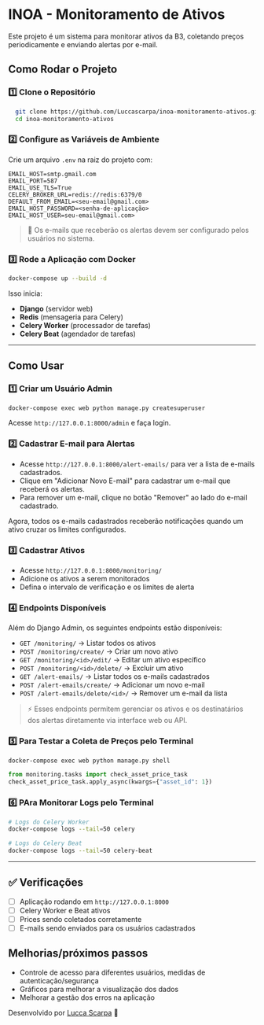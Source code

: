 # INOA - Monitoramento de Ativos

Este projeto é um sistema para monitorar ativos da B3, coletando preços periodicamente e enviando alertas por e-mail.

## Como Rodar o Projeto

### **1️⃣ Clone o Repositório**

```bash
  git clone https://github.com/Luccascarpa/inoa-monitoramento-ativos.git
  cd inoa-monitoramento-ativos
```

### **2️⃣ Configure as Variáveis de Ambiente**

Crie um arquivo `.env` na raiz do projeto com:

```env
EMAIL_HOST=smtp.gmail.com
EMAIL_PORT=587
EMAIL_USE_TLS=True
CELERY_BROKER_URL=redis://redis:6379/0
DEFAULT_FROM_EMAIL=<seu-email@gmail.com>
EMAIL_HOST_PASSWORD=<senha-de-aplicação>
EMAIL_HOST_USER=seu-email@gmail.com>
```

> 📌 Os e-mails que receberão os alertas devem ser configurado pelos usuários no sistema.

### **3️⃣ Rode a Aplicação com Docker**

```bash
docker-compose up --build -d
```

Isso inicia:

- **Django** (servidor web)
- **Redis** (mensageria para Celery)
- **Celery Worker** (processador de tarefas)
- **Celery Beat** (agendador de tarefas)

---

## Como Usar

### **1️⃣ Criar um Usuário Admin**

```bash
docker-compose exec web python manage.py createsuperuser
```

Acesse `http://127.0.0.1:8000/admin` e faça login.

### **2️⃣ Cadastrar E-mail para Alertas**
- Acesse `http://127.0.0.1:8000/alert-emails/` para ver a lista de e-mails cadastrados.
- Clique em "Adicionar Novo E-mail" para cadastrar um e-mail que receberá os alertas.
- Para remover um e-mail, clique no botão "Remover" ao lado do e-mail cadastrado.

Agora, todos os e-mails cadastrados receberão notificações quando um ativo cruzar os limites configurados.

### **3️⃣ Cadastrar Ativos**
- Acesse `http://127.0.0.1:8000/monitoring/`
- Adicione os ativos a serem monitorados
- Defina o intervalo de verificação e os limites de alerta

### **4️⃣ Endpoints Disponíveis**
Além do Django Admin, os seguintes endpoints estão disponíveis:

- `GET /monitoring/` → Listar todos os ativos
- `POST /monitoring/create/` → Criar um novo ativo
- `GET /monitoring/<id>/edit/` → Editar um ativo específico
- `POST /monitoring/<id>/delete/` → Excluir um ativo
- `GET /alert-emails/` → Listar todos os e-mails cadastrados
- `POST /alert-emails/create/` → Adicionar um novo e-mail
- `POST /alert-emails/delete/<id>/` → Remover um e-mail da lista

> ⚡ Esses endpoints permitem gerenciar os ativos e os destinatários dos alertas diretamente via interface web ou API.

### **5️⃣ Para Testar a Coleta de Preços pelo Terminal**

```bash
docker-compose exec web python manage.py shell
```

```python
from monitoring.tasks import check_asset_price_task
check_asset_price_task.apply_async(kwargs={"asset_id": 1})
```

### **6️⃣ PAra Monitorar Logs pelo Terminal** 

```bash
# Logs do Celery Worker
docker-compose logs --tail=50 celery

# Logs do Celery Beat
docker-compose logs --tail=50 celery-beat
```

---

## ✅ Verificações

- [ ] Aplicação rodando em `http://127.0.0.1:8000`
- [ ] Celery Worker e Beat ativos
- [ ] Prices sendo coletados corretamente
- [ ] E-mails sendo enviados para os usuários cadastrados

## Melhorias/próximos passos
- Controle de acesso para diferentes usuários, medidas de autenticação/segurança
- Gráficos para melhorar a visualização dos dados
- Melhorar a gestão dos erros na aplicação

Desenvolvido por [Lucca Scarpa](https://github.com/Luccascarpa) 🚀

